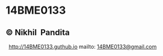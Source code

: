 # 14BME0133
© Nikhil  Pandita
   
   
---
   
<http://14BME0133.guthub.io>
mailto: <14BME0133@gmail.com>
